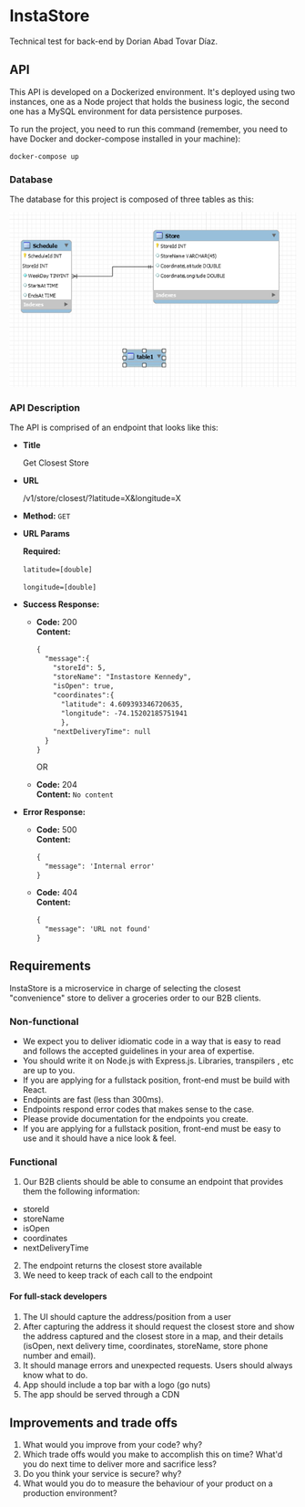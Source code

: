 # InstaStore
Technical test for back-end by Dorian Abad Tovar Díaz.

## API

This API is developed on a Dockerized environment. It's deployed using two instances, one as a Node project that holds the business logic, the second one has a MySQL environment for data persistence purposes.

To run the project, you need to run this command (remember, you need to have Docker and docker-compose installed in your machine):


    docker-compose up

### Database

The database for this project is composed of three tables as this:

![alt text](./misc/Database.PNG "Database diagram")

### API Description

The API is comprised of an endpoint that looks like this:

* **Title**

    Get Closest Store

* **URL**

    /v1/store/closest/?latitude=X&longitude=X

* **Method:** `GET`

*  **URL Params**

   **Required:**
 
   `latitude=[double]`

   `longitude=[double]`

* **Success Response:**

  * **Code:** 200 <br />
    **Content:** 
    ```
    {
      "message":{
        "storeId": 5,
        "storeName": "Instastore Kennedy",
        "isOpen": true,
        "coordinates":{
          "latitude": 4.609393346720635,
          "longitude": -74.15202185751941
          },
        "nextDeliveryTime": null
      }
    }
    ```

    OR

    
  * **Code:** 204 <br />
    **Content:** ```No content```
    
* **Error Response:**
  * **Code:** 500 <br />
    **Content:** 
    ```
    {
      "message": 'Internal error'
    }
    ```

  * **Code:** 404 <br />
    **Content:** 
    ```
    {
      "message": 'URL not found'
    }
    ```


## Requirements
InstaStore is a microservice in charge of selecting the closest "convenience" store to deliver a groceries order to our B2B clients.

### Non-functional
- We expect you to deliver idiomatic code in a way that is easy to read and follows the accepted guidelines in your area of expertise.
- You should write it on Node.js with Express.js. Libraries, transpilers , etc are up to you.
- If you are applying for a fullstack position, front-end must be build with React.
- Endpoints are fast (less than 300ms).
- Endpoints respond error codes that makes sense to the case.
- Please provide documentation for the endpoints you create.
- If you are applying for a fullstack position, front-end must be easy to use and it should have a nice look & feel.

### Functional
1. Our B2B clients should be able to consume an endpoint that provides them the following information:
  - storeId
  - storeName
  - isOpen
  - coordinates
  - nextDeliveryTime
2. The endpoint returns the closest store available
3. We need to keep track of each call to the endpoint
#### For full-stack developers
1. The UI should capture the address/position from a user
2. After capturing the address it should request the closest store and show the address captured and the closest store in a map, and their details (isOpen, next delivery time, coordinates, storeName, store phone number and email).
3. It should manage errors and unexpected requests. Users should always know what to do.
4. App should include a top bar with a logo (go nuts)
5. The app should be served through a CDN
## Improvements and trade offs
1. What would you improve from your code? why?
2. Which trade offs would you make to accomplish this on time? What'd you do next time to deliver more and sacrifice less?
3. Do you think your service is secure? why?
4. What would you do to measure the behaviour of your product on a production environment?
